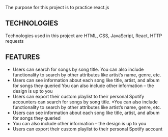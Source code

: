 The purpose for this project is to practice react.js

## TECHNOLOGIES

Technologies used in this project are HTML, CSS, JavaScript,
React, HTTP requests

## FEATURES

- Users can search for songs by song title.
  You can also include functionality to search by other attributes like artist’s name, genre, etc.
- Users can see information about each song like title, artist, and album for songs they queried
  You can also include other information – the design is up to you
- Users can export their custom playlist to their personal Spotify accounters can search for songs by song title.
  \*You can also include functionality to search by other attributes like artist’s name, genre, etc.
- Users can see information about each song like title, artist, and album for songs they queried
- You can also include other information – the design is up to you
- Users can export their custom playlist to their personal Spotify account
